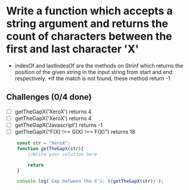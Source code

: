 # Write a function which accepts a string argument and returns the count of characters between the first and last character 'X'

* indexOf and lastIndesOf are the methods on Strinf which returns the position of the given string in the input string from start and end respectively.
*If the match is not found, these method return -1

## Challenges (0/4 done)
- [ ] getTheGapX('XeroX') returns 4
- [ ] getTheGapX('XeroX') returns 4
- [ ] getTheGapX('Javascript') returns -1
- [ ] getTheGapX("F(X) !== G(X) !== F(X)") returns 18

```js 
    const str = "XeroX";
    function getTheGapX(str){
        //Write your solution here

        return
    }

    console.log(`Gap between the X's: ${getTheGapX(str)}`);
```